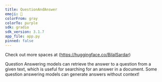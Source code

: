 ```yaml
---
title: QuestionAndAnswer
emoji: 👀
colorFrom: gray
colorTo: purple
sdk: gradio
sdk_version: 3.1.7
app_file: app.py
pinned: false
---
```


Check out more spaces at (https://huggingface.co/BilalSardar)

Question Answering models can retrieve the answer to a question from a given text, which is useful for searching for an answer in a document. Some question answering models can generate answers without context!
